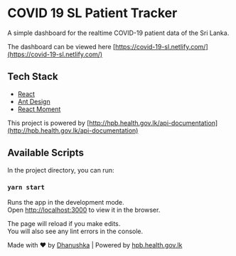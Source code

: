 # COVID 19 SL Patient Tracker

A simple dashboard for the realtime COVID-19 patient data of the Sri Lanka.

The dashboard can be viewed here [https://covid-19-sl.netlify.com/](https://covid-19-sl.netlify.com/)

## Tech Stack

- [React](https://reactjs.org/)
- [Ant Design](https://ant.design/)
- [React Moment](https://www.npmjs.com/package/react-moment)

This project is powered by [http://hpb.health.gov.lk/api-documentation](http://hpb.health.gov.lk/api-documentation)

## Available Scripts

In the project directory, you can run:

### `yarn start`

Runs the app in the development mode.<br />
Open [http://localhost:3000](http://localhost:3000) to view it in the browser.

The page will reload if you make edits.<br />
You will also see any lint errors in the console.

Made with ❤ by [Dhanushka](https://dhanushka.dev/) | Powered by [hpb.health.gov.lk](http://hpb.health.gov.lk/api-documentation)
